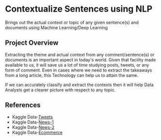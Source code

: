 # Contextualize Sentences using NLP

Brings out the actual context or topic of any given sentence(s) and documents using Machine Learning/Deep Learning

## Project Overview

Extracting the theme and actual context from any comment/sentence(s) or documents is an important aspect in today's world. Given that facility made available to us, it will save us a lot of time studying posts, tweets, or any form of comment. Even in cases where we need to extract the takeaways from a long article, this Technology can help us to attain the same.

If we can accurately classify and extract the contexts then it will help Data Analysts get a clearer picture with respect to any topic.


## References
- Kaggle Data-[Tweets](https://www.kaggle.com/ngyptr/lstm-sentiment-analysis-keras)
- Kaggle Data-[News-1](https://www.kaggle.com/vbmokin/nlp-reports-news-classification?select=water_problem_nlp_en_for_Kaggle_100.csv)
- Kaggle Data-[News-2](https://www.kaggle.com/vbmokin/nlp-with-disaster-tweets-cleaning-data?select=test_data_cleaning.csv)
- Kaggle Data-[Ecommerce](https://www.kaggle.com/nicapotato/womens-ecommerce-clothing-reviews)